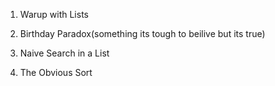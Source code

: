 1. Warup with Lists 

2. Birthday Paradox(something its tough to beilive but its true)

3. Naive Search in a List

4. The Obvious Sort
